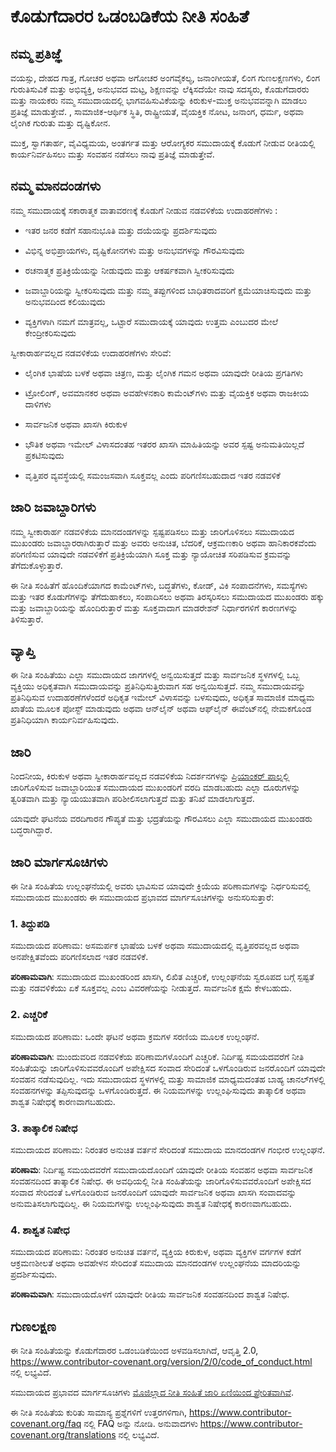 # ಕೊಡುಗೆದಾರರ ಒಡಂಬಡಿಕೆಯ ನೀತಿ ಸಂಹಿತೆ

## ನಮ್ಮ ಪ್ರತಿಜ್ಞೆ

ವಯಸ್ಸು, ದೇಹದ ಗಾತ್ರ, ಗೋಚರ ಅಥವಾ ಅಗೋಚರ ಅಂಗವೈಕಲ್ಯ, ಜನಾಂಗೀಯತೆ, ಲಿಂಗ ಗುಣಲಕ್ಷಣಗಳು, ಲಿಂಗ ಗುರುತಿಸುವಿಕೆ ಮತ್ತು ಅಭಿವ್ಯಕ್ತಿ, ಅನುಭವದ ಮಟ್ಟ, ಶಿಕ್ಷಣವನ್ನು ಲೆಕ್ಕಿಸದೆಯೇ ನಾವು ಸದಸ್ಯರು, ಕೊಡುಗೆದಾರರು ಮತ್ತು ನಾಯಕರು ನಮ್ಮ ಸಮುದಾಯದಲ್ಲಿ ಭಾಗವಹಿಸುವಿಕೆಯನ್ನು ಕಿರುಕುಳ-ಮುಕ್ತ ಅನುಭವವನ್ನಾಗಿ ಮಾಡಲು ಪ್ರತಿಜ್ಞೆ ಮಾಡುತ್ತೇವೆ. , ಸಾಮಾಜಿಕ-ಆರ್ಥಿಕ ಸ್ಥಿತಿ, ರಾಷ್ಟ್ರೀಯತೆ, ವೈಯಕ್ತಿಕ ನೋಟ, ಜನಾಂಗ, ಧರ್ಮ, ಅಥವಾ ಲೈಂಗಿಕ ಗುರುತು ಮತ್ತು ದೃಷ್ಟಿಕೋನ.

ಮುಕ್ತ, ಸ್ವಾಗತಾರ್ಹ, ವೈವಿಧ್ಯಮಯ, ಅಂತರ್ಗತ ಮತ್ತು ಆರೋಗ್ಯಕರ ಸಮುದಾಯಕ್ಕೆ ಕೊಡುಗೆ ನೀಡುವ ರೀತಿಯಲ್ಲಿ ಕಾರ್ಯನಿರ್ವಹಿಸಲು ಮತ್ತು ಸಂವಹನ ನಡೆಸಲು ನಾವು ಪ್ರತಿಜ್ಞೆ ಮಾಡುತ್ತೇವೆ.

## ನಮ್ಮ ಮಾನದಂಡಗಳು

ನಮ್ಮ ಸಮುದಾಯಕ್ಕೆ ಸಕಾರಾತ್ಮಕ ವಾತಾವರಣಕ್ಕೆ ಕೊಡುಗೆ ನೀಡುವ ನಡವಳಿಕೆಯ ಉದಾಹರಣೆಗಳು :

- ಇತರ ಜನರ ಕಡೆಗೆ ಸಹಾನುಭೂತಿ ಮತ್ತು ದಯೆಯನ್ನು ಪ್ರದರ್ಶಿಸುವುದು

- ವಿಭಿನ್ನ ಅಭಿಪ್ರಾಯಗಳು, ದೃಷ್ಟಿಕೋನಗಳು ಮತ್ತು ಅನುಭವಗಳನ್ನು ಗೌರವಿಸುವುದು

- ರಚನಾತ್ಮಕ ಪ್ರತಿಕ್ರಿಯೆಯನ್ನು ನೀಡುವುದು ಮತ್ತು ಆಕರ್ಷಕವಾಗಿ ಸ್ವೀಕರಿಸುವುದು

- ಜವಾಬ್ದಾರಿಯನ್ನು ಸ್ವೀಕರಿಸುವುದು ಮತ್ತು ನಮ್ಮ ತಪ್ಪುಗಳಿಂದ ಬಾಧಿತರಾದವರಿಗೆ ಕ್ಷಮೆಯಾಚಿಸುವುದು ಮತ್ತು ಅನುಭವದಿಂದ ಕಲಿಯುವುದು

- ವ್ಯಕ್ತಿಗಳಾಗಿ ನಮಗೆ ಮಾತ್ರವಲ್ಲ, ಒಟ್ಟಾರೆ ಸಮುದಾಯಕ್ಕೆ ಯಾವುದು ಉತ್ತಮ ಎಂಬುದರ ಮೇಲೆ ಕೇಂದ್ರೀಕರಿಸುವುದು

ಸ್ವೀಕಾರಾರ್ಹವಲ್ಲದ ನಡವಳಿಕೆಯ ಉದಾಹರಣೆಗಳು ಸೇರಿವೆ:

- ಲೈಂಗಿಕ ಭಾಷೆಯ ಬಳಕೆ ಅಥವಾ ಚಿತ್ರಣ, ಮತ್ತು ಲೈಂಗಿಕ ಗಮನ ಅಥವಾ ಯಾವುದೇ ರೀತಿಯ ಪ್ರಗತಿಗಳು

- ಟ್ರೋಲಿಂಗ್, ಅವಮಾನಕರ ಅಥವಾ ಅವಹೇಳನಕಾರಿ ಕಾಮೆಂಟ್‌ಗಳು ಮತ್ತು ವೈಯಕ್ತಿಕ ಅಥವಾ ರಾಜಕೀಯ ದಾಳಿಗಳು

- ಸಾರ್ವಜನಿಕ ಅಥವಾ ಖಾಸಗಿ ಕಿರುಕುಳ

- ಭೌತಿಕ ಅಥವಾ ಇಮೇಲ್ ವಿಳಾಸದಂತಹ ಇತರರ ಖಾಸಗಿ ಮಾಹಿತಿಯನ್ನು ಅವರ ಸ್ಪಷ್ಟ ಅನುಮತಿಯಿಲ್ಲದೆ ಪ್ರಕಟಿಸುವುದು

- ವೃತ್ತಿಪರ ವ್ಯವಸ್ಥೆಯಲ್ಲಿ ಸಮಂಜಸವಾಗಿ ಸೂಕ್ತವಲ್ಲ ಎಂದು ಪರಿಗಣಿಸಬಹುದಾದ ಇತರ ನಡವಳಿಕೆ

## ಜಾರಿ ಜವಾಬ್ದಾರಿಗಳು

ನಮ್ಮ ಸ್ವೀಕಾರಾರ್ಹ ನಡವಳಿಕೆಯ ಮಾನದಂಡಗಳನ್ನು ಸ್ಪಷ್ಟಪಡಿಸಲು ಮತ್ತು ಜಾರಿಗೊಳಿಸಲು ಸಮುದಾಯದ ಮುಖಂಡರು ಜವಾಬ್ದಾರರಾಗಿರುತ್ತಾರೆ ಮತ್ತು ಅವರು ಅನುಚಿತ, ಬೆದರಿಕೆ, ಆಕ್ರಮಣಕಾರಿ ಅಥವಾ ಹಾನಿಕಾರಕವೆಂದು ಪರಿಗಣಿಸುವ ಯಾವುದೇ ನಡವಳಿಕೆಗೆ ಪ್ರತಿಕ್ರಿಯೆಯಾಗಿ ಸೂಕ್ತ ಮತ್ತು ನ್ಯಾಯೋಚಿತ ಸರಿಪಡಿಸುವ ಕ್ರಮವನ್ನು ತೆಗೆದುಕೊಳ್ಳುತ್ತಾರೆ.

ಈ ನೀತಿ ಸಂಹಿತೆಗೆ ಹೊಂದಿಕೆಯಾಗದ ಕಾಮೆಂಟ್‌ಗಳು, ಬದ್ಧತೆಗಳು, ಕೋಡ್, ವಿಕಿ ಸಂಪಾದನೆಗಳು, ಸಮಸ್ಯೆಗಳು ಮತ್ತು ಇತರ ಕೊಡುಗೆಗಳನ್ನು ತೆಗೆದುಹಾಕಲು, ಸಂಪಾದಿಸಲು ಅಥವಾ ತಿರಸ್ಕರಿಸಲು ಸಮುದಾಯದ ಮುಖಂಡರು ಹಕ್ಕು ಮತ್ತು ಜವಾಬ್ದಾರಿಯನ್ನು ಹೊಂದಿರುತ್ತಾರೆ ಮತ್ತು ಸೂಕ್ತವಾದಾಗ ಮಾಡರೇಶನ್ ನಿರ್ಧಾರಗಳಿಗೆ ಕಾರಣಗಳನ್ನು ತಿಳಿಸುತ್ತಾರೆ.

## ವ್ಯಾಪ್ತಿ

ಈ ನೀತಿ ಸಂಹಿತೆಯು ಎಲ್ಲಾ ಸಮುದಾಯದ ಜಾಗಗಳಲ್ಲಿ ಅನ್ವಯಿಸುತ್ತದೆ ಮತ್ತು ಸಾರ್ವಜನಿಕ ಸ್ಥಳಗಳಲ್ಲಿ ಒಬ್ಬ ವ್ಯಕ್ತಿಯು ಅಧಿಕೃತವಾಗಿ ಸಮುದಾಯವನ್ನು ಪ್ರತಿನಿಧಿಸುತ್ತಿರುವಾಗ ಸಹ ಅನ್ವಯಿಸುತ್ತದೆ. ನಮ್ಮ ಸಮುದಾಯವನ್ನು ಪ್ರತಿನಿಧಿಸುವ ಉದಾಹರಣೆಗಳೆಂದರೆ ಅಧಿಕೃತ ಇಮೇಲ್ ವಿಳಾಸವನ್ನು ಬಳಸುವುದು, ಅಧಿಕೃತ ಸಾಮಾಜಿಕ ಮಾಧ್ಯಮ ಖಾತೆಯ ಮೂಲಕ ಪೋಸ್ಟ್ ಮಾಡುವುದು ಅಥವಾ ಆನ್‌ಲೈನ್ ಅಥವಾ ಆಫ್‌ಲೈನ್ ಈವೆಂಟ್‌ನಲ್ಲಿ ನೇಮಕಗೊಂಡ ಪ್ರತಿನಿಧಿಯಾಗಿ ಕಾರ್ಯನಿರ್ವಹಿಸುವುದು.

## ಜಾರಿ

ನಿಂದನೀಯ, ಕಿರುಕುಳ ಅಥವಾ ಸ್ವೀಕಾರಾರ್ಹವಲ್ಲದ ನಡವಳಿಕೆಯ ನಿದರ್ಶನಗಳನ್ನು [ಪ್ರಿಯಾಂಕರ್ ಪಾಲ್](https://twitter.com/Priyankarpal)ನಲ್ಲಿ ಜಾರಿಗೊಳಿಸುವ ಜವಾಬ್ದಾರಿಯುತ ಸಮುದಾಯದ ಮುಖಂಡರಿಗೆ ವರದಿ ಮಾಡಬಹುದು ಎಲ್ಲಾ ದೂರುಗಳನ್ನು ತ್ವರಿತವಾಗಿ ಮತ್ತು ನ್ಯಾಯಯುತವಾಗಿ ಪರಿಶೀಲಿಸಲಾಗುತ್ತದೆ ಮತ್ತು ತನಿಖೆ ಮಾಡಲಾಗುತ್ತದೆ.

ಯಾವುದೇ ಘಟನೆಯ ವರದಿಗಾರನ ಗೌಪ್ಯತೆ ಮತ್ತು ಭದ್ರತೆಯನ್ನು ಗೌರವಿಸಲು ಎಲ್ಲಾ ಸಮುದಾಯದ ಮುಖಂಡರು ಬದ್ಧರಾಗಿದ್ದಾರೆ.

## ಜಾರಿ ಮಾರ್ಗಸೂಚಿಗಳು

ಈ ನೀತಿ ಸಂಹಿತೆಯ ಉಲ್ಲಂಘನೆಯಲ್ಲಿ ಅವರು ಭಾವಿಸುವ ಯಾವುದೇ ಕ್ರಿಯೆಯ ಪರಿಣಾಮಗಳನ್ನು ನಿರ್ಧರಿಸುವಲ್ಲಿ ಸಮುದಾಯದ ಮುಖಂಡರು ಈ ಸಮುದಾಯದ ಪ್ರಭಾವದ ಮಾರ್ಗಸೂಚಿಗಳನ್ನು ಅನುಸರಿಸುತ್ತಾರೆ:

### 1. ತಿದ್ದುಪಡಿ
ಸಮುದಾಯದ ಪರಿಣಾಮ: ಅಸಮರ್ಪಕ ಭಾಷೆಯ ಬಳಕೆ ಅಥವಾ ಸಮುದಾಯದಲ್ಲಿ ವೃತ್ತಿಪರವಲ್ಲದ ಅಥವಾ ಅನಪೇಕ್ಷಿತವೆಂದು ಪರಿಗಣಿಸಲಾದ ಇತರ ನಡವಳಿಕೆ.

**ಪರಿಣಾಮವಾಗಿ**: ಸಮುದಾಯದ ಮುಖಂಡರಿಂದ ಖಾಸಗಿ, ಲಿಖಿತ ಎಚ್ಚರಿಕೆ, ಉಲ್ಲಂಘನೆಯ ಸ್ವರೂಪದ ಬಗ್ಗೆ ಸ್ಪಷ್ಟತೆ ಮತ್ತು ನಡವಳಿಕೆಯು ಏಕೆ ಸೂಕ್ತವಲ್ಲ ಎಂಬ ವಿವರಣೆಯನ್ನು ನೀಡುತ್ತದೆ. ಸಾರ್ವಜನಿಕ ಕ್ಷಮೆ ಕೇಳಬಹುದು.

### 2. ಎಚ್ಚರಿಕೆ
ಸಮುದಾಯದ ಪರಿಣಾಮ: ಒಂದೇ ಘಟನೆ ಅಥವಾ ಕ್ರಮಗಳ ಸರಣಿಯ ಮೂಲಕ ಉಲ್ಲಂಘನೆ.

**ಪರಿಣಾಮವಾಗಿ**: ಮುಂದುವರಿದ ನಡವಳಿಕೆಯ ಪರಿಣಾಮಗಳೊಂದಿಗೆ ಎಚ್ಚರಿಕೆ. ನಿರ್ದಿಷ್ಟ ಸಮಯದವರೆಗೆ ನೀತಿ ಸಂಹಿತೆಯನ್ನು ಜಾರಿಗೊಳಿಸುವವರೊಂದಿಗೆ ಅಪೇಕ್ಷಿಸದ ಸಂವಾದ ಸೇರಿದಂತೆ ಒಳಗೊಂಡಿರುವ ಜನರೊಂದಿಗೆ ಯಾವುದೇ ಸಂವಹನ ನಡೆಸುವುದಿಲ್ಲ. ಇದು ಸಮುದಾಯದ ಸ್ಥಳಗಳಲ್ಲಿ ಮತ್ತು ಸಾಮಾಜಿಕ ಮಾಧ್ಯಮದಂತಹ ಬಾಹ್ಯ ಚಾನಲ್‌ಗಳಲ್ಲಿ ಸಂವಹನಗಳನ್ನು ತಪ್ಪಿಸುವುದನ್ನು ಒಳಗೊಂಡಿರುತ್ತದೆ. ಈ ನಿಯಮಗಳನ್ನು ಉಲ್ಲಂಘಿಸುವುದು ತಾತ್ಕಾಲಿಕ ಅಥವಾ ಶಾಶ್ವತ ನಿಷೇಧಕ್ಕೆ ಕಾರಣವಾಗಬಹುದು.

### 3. ತಾತ್ಕಾಲಿಕ ನಿಷೇಧ
ಸಮುದಾಯದ ಪರಿಣಾಮ: ನಿರಂತರ ಅನುಚಿತ ವರ್ತನೆ ಸೇರಿದಂತೆ ಸಮುದಾಯ ಮಾನದಂಡಗಳ ಗಂಭೀರ ಉಲ್ಲಂಘನೆ.

**ಪರಿಣಾಮ**: ನಿರ್ದಿಷ್ಟ ಸಮಯದವರೆಗೆ ಸಮುದಾಯದೊಂದಿಗೆ ಯಾವುದೇ ರೀತಿಯ ಸಂವಹನ ಅಥವಾ ಸಾರ್ವಜನಿಕ ಸಂವಹನದಿಂದ ತಾತ್ಕಾಲಿಕ ನಿಷೇಧ. ಈ ಅವಧಿಯಲ್ಲಿ ನೀತಿ ಸಂಹಿತೆಯನ್ನು ಜಾರಿಗೊಳಿಸುವವರೊಂದಿಗೆ ಅಪೇಕ್ಷಿಸದ ಸಂವಾದ ಸೇರಿದಂತೆ ಒಳಗೊಂಡಿರುವ ಜನರೊಂದಿಗೆ ಯಾವುದೇ ಸಾರ್ವಜನಿಕ ಅಥವಾ ಖಾಸಗಿ ಸಂವಾದವನ್ನು ಅನುಮತಿಸಲಾಗುವುದಿಲ್ಲ. ಈ ನಿಯಮಗಳನ್ನು ಉಲ್ಲಂಘಿಸುವುದು ಶಾಶ್ವತ ನಿಷೇಧಕ್ಕೆ ಕಾರಣವಾಗಬಹುದು.

### 4. ಶಾಶ್ವತ ನಿಷೇಧ
ಸಮುದಾಯದ ಪರಿಣಾಮ: ನಿರಂತರ ಅನುಚಿತ ವರ್ತನೆ, ವ್ಯಕ್ತಿಯ ಕಿರುಕುಳ, ಅಥವಾ ವ್ಯಕ್ತಿಗಳ ವರ್ಗಗಳ ಕಡೆಗೆ ಆಕ್ರಮಣಶೀಲತೆ ಅಥವಾ ಅವಹೇಳನ ಸೇರಿದಂತೆ ಸಮುದಾಯ ಮಾನದಂಡಗಳ ಉಲ್ಲಂಘನೆಯ ಮಾದರಿಯನ್ನು ಪ್ರದರ್ಶಿಸುವುದು.

**ಪರಿಣಾಮವಾಗಿ**: ಸಮುದಾಯದೊಳಗೆ ಯಾವುದೇ ರೀತಿಯ ಸಾರ್ವಜನಿಕ ಸಂವಹನದಿಂದ ಶಾಶ್ವತ ನಿಷೇಧ.

## ಗುಣಲಕ್ಷಣ

ಈ ನೀತಿ ಸಂಹಿತೆಯನ್ನು ಕೊಡುಗೆದಾರರ ಒಡಂಬಡಿಕೆಯಿಂದ ಅಳವಡಿಸಲಾಗಿದೆ, ಆವೃತ್ತಿ 2.0, https://www.contributor-covenant.org/version/2/0/code_of_conduct.html ನಲ್ಲಿ ಲಭ್ಯವಿದೆ.

ಸಮುದಾಯದ ಪ್ರಭಾವದ ಮಾರ್ಗಸೂಚಿಗಳು [ಮೊಜಿಲ್ಲಾದ ನೀತಿ ಸಂಹಿತೆ ಜಾರಿ ಏಣಿಯಿಂದ ಪ್ರೇರಿತವಾಗಿವೆ](https://github.com/mozilla/inclusion).

ಈ ನೀತಿ ಸಂಹಿತೆಯ ಕುರಿತು ಸಾಮಾನ್ಯ ಪ್ರಶ್ನೆಗಳಿಗೆ ಉತ್ತರಗಳಿಗಾಗಿ, https://www.contributor-covenant.org/faq ನಲ್ಲಿ FAQ ಅನ್ನು ನೋಡಿ. ಅನುವಾದಗಳು https://www.contributor-covenant.org/translations ನಲ್ಲಿ ಲಭ್ಯವಿದೆ.